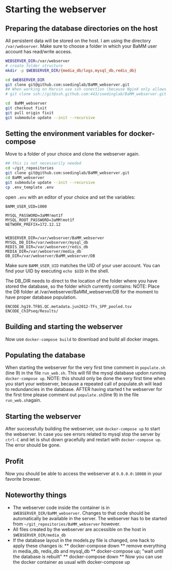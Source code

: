 
# Starting the webserver

## Preparing the database directories on the host

All persistent data will be stored on the host. I am using the directory `/var/webserver`. Make sure to choose a folder in which your BaMM user account has read/write access.

```bash
WEBSERVER_DIR=/var/webserver
# create folder structure
mkdir -p $WEBSERVER_DIR/{media_db/logs,mysql_db,redis_db}

cd $WEBSERVER_DIR
git clone git@github.com:soedinglab/BaMM_webserver.git
## When working on Marvin use ssh conection (because NginX only allows ssh)
# git clone ssh://git@ssh.github.com:443/soedinglab/BaMM_webserver.git

cd  BaMM_webserver
git checkout fixit
git pull origin fixit
git submodule update --init --recursive
```

## Setting the environment variables for docker-compose
Move to a folder of your choice and clone the webserver again.

```bash
## this is not necessarily needed
cd ~/git_repositories
git clone git@github.com:soedinglab/BaMM_webserver.git
cd BaMM_webserver
git submodule update --init --recursive
cp .env_template .env
```

open `.env` with an editor of your choice and set the variables:

```
BAMM_USER_UID=1000

MYSQL_PASSWORD=3aMM!mot1f
MYSQL_ROOT_PASSWORD=3aMM!mot1f
NETWORK_PREFIX=172.12.12


WEBSERVER_DIR=/var/webserver/BaMM_webserver
MYSQL_DB_DIR=/var/webserver/mysql_db
REDIS_DB_DIR=/var/webserver/redis_db
MEDIA_DIR=/var/webserver/media_db
DB_DIR=/var/webserver/BaMM_webserver/DB
```

Make sure `BAMM_USER_UID` matches the UID of your user account. You can find your UID by executing `echo $UID` in the shell.

The DB_DIR needs to direct to the location of the folder where you have stored the database, so the folder which currently contains:
NOTE: Place the DB folder at /var/webserver/BaMM_webserver/DB for the moment to have proper database population.

```
ENCODE.hg19.TFBS.QC.metadata.jun2012-TFs_SPP_pooled.tsv
ENCODE_ChIPseq/Results/
```

## Building and starting the webserver
Now use `docker-compose build` to download and build all docker images.

## Populating the database
When starting the webserver for the very first time comment in `populate.sh` (line 9) in the file `run_web.sh`. This will fill the mysql database updon running `docker-compose up`. NOTE: this should only be done the very first time when you start your webserver, because a repeated call of populate.sh will lead to redundancies in the database. AFTER having started t he webserver for the first time please comment out `populate.sh`(line 9) in the file `run_web.sh`again.

## Starting the webserver
After successfully building the webserver, use `docker-compose up` to start the webserver. In case you see errors related to mysql stop the server by `ctrl-C` and let is shut down gracefully and restart with `docker-compose up`. The error should be gone.

## Profit

Now you should be able to access the webserver at  `0.0.0.0:10080` in your favorite browser.

## Noteworthy things

* The webserver code inside the container is in `$WEBSERVER_DIR/BaMM_webserver`. Changes to that code should be automatically be available in the server. The webserver has to be started from `~/git_repositories/BaMM_webserver` however.
* All files created by the webserver are accessible on the host in `$WEBSERVER_DIR/media_db`
* If the database layout in the models.py file is changed, one hack to apply these changes is:
** docker-compose down
** remove everything in media_db, redis_db and mysql_db
** docker-compose up; "wait until the database is rebuilt"
** docker-compose down
** Now you can use the docker container as usual with docker-compose up
